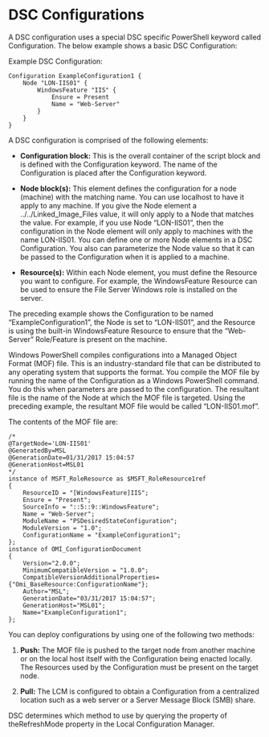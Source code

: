 # DSC Configurations

A DSC configuration uses a special DSC specific PowerShell keyword called Configuration. The below example shows a basic DSC Configuration:

Example DSC Configuration:

```mof
Configuration ExampleConfiguration1 {
    Node "LON-IIS01" {
        WindowsFeature "IIS" {
            Ensure = Present
            Name = "Web-Server"
        }
    }
}
```

A DSC configuration is comprised of the following elements:

- **Configuration block:** This is the overall container of the script block and is defined with the Configuration keyword. The name of the Configuration is placed after the Configuration keyword.

- **Node block(s):** This element defines the configuration for a node (machine) with the matching name. You can use localhost to have it apply to any machine. If you give the Node element a ../../Linked_Image_Files value, it will only apply to a Node that matches the value. For example, if you use Node “LON-IIS01”, then the configuration in the Node element will only apply to machines with the name LON-IIS01. You can define one or more Node elements in a DSC Configuration. You also can parameterize the Node value so that it can be passed to the Configuration when it is applied to a machine.

- **Resource(s):** Within each Node element, you must define the Resource you want to configure. For example, the WindowsFeature Resource can be used to ensure the File Server Windows role is installed on the server.

The preceding example shows the Configuration to be named “ExampleConfiguration1”, the Node is set to “LON-IIS01”, and the Resource is using the built-in WindowsFeature Resource to ensure that the “Web-Server” Role/Feature is present on the machine.

Windows PowerShell compiles configurations into a Managed Object Format (MOF) file. This is an industry-standard file that can be distributed to any operating system that supports the format. You compile the MOF file by running the name of the Configuration as a Windows PowerShell command. You do this when parameters are passed to the configuration. The resultant file is the name of the Node at which the MOF file is targeted. Using the preceding example, the resultant MOF file would be called “LON-IIS01.mof”.

The contents of the MOF file are:

```mof
/*
@TargetNode='LON-IIS01'
@GeneratedBy=MSL
@GenerationDate=01/31/2017 15:04:57
@GenerationHost=MSL01
*/
instance of MSFT_RoleResource as $MSFT_RoleResource1ref
{
    ResourceID = "[WindowsFeature]IIS";
    Ensure = "Present";
    SourceInfo = "::5::9::WindowsFeature";
    Name = "Web-Server";
    ModuleName = "PSDesiredStateConfiguration";
    ModuleVersion = "1.0";
    ConfigurationName = "ExampleConfiguration1";
};
instance of OMI_ConfigurationDocument
{
    Version="2.0.0";
    MinimumCompatibleVersion = "1.0.0";
    CompatibleVersionAdditionalProperties= {"Omi_BaseResource:ConfigurationName"};
    Author="MSL";
    GenerationDate="03/31/2017 15:04:57";
    GenerationHost="MSL01";
    Name="ExampleConfiguration1";
};
```

You can deploy configurations by using one of the following two methods:

1. **Push:** The MOF file is pushed to the target node from another machine or on the local host itself with the Configuration being enacted locally. The Resources used by the Configuration must be present on the target node.

2. **Pull:** The LCM is configured to obtain a Configuration from a centralized location such as a web server or a Server Message Block (SMB) share.

DSC determines which method to use by querying the property of theRefreshMode property in the Local Configuration Manager.